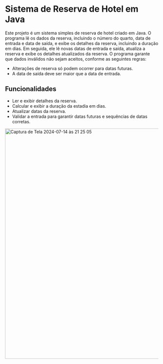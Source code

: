 # Sistema de Reserva de Hotel em Java

Este projeto é um sistema simples de reserva de hotel criado em Java. O programa lê os dados da reserva, incluindo o número do quarto, data de entrada e data de saída, e exibe os detalhes da reserva, incluindo a duração em dias. Em seguida, ele lê novas datas de entrada e saída, atualiza a reserva e exibe os detalhes atualizados da reserva. O programa garante que dados inválidos não sejam aceitos, conforme as seguintes regras:

- Alterações de reserva só podem ocorrer para datas futuras.
- A data de saída deve ser maior que a data de entrada.

## Funcionalidades
- Ler e exibir detalhes da reserva.
- Calcular e exibir a duração da estadia em dias.
- Atualizar datas da reserva.
- Validar a entrada para garantir datas futuras e sequências de datas corretas.


<img width="753" alt="Captura de Tela 2024-07-14 às 21 25 05" src="https://github.com/user-attachments/assets/6fdae0a5-54a1-4f70-a032-c809257f26fa">
